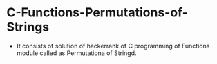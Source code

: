 # C-Functions-Permutations-of-Strings
- It consists of solution of hackerrank of C programming of Functions module called as Permutationa of Stringd.
